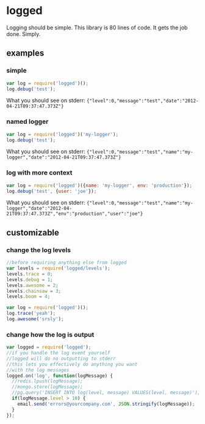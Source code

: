 # logged
Logging should be simple. This library is 80 lines of code. It gets the job done. Simply.


## examples

### simple

```js
var log = require('logged')();
log.debug('test');
```

What you should see on stderr: `{"level":0,"message":"test","date":"2012-04-21T09:37:47.373Z"}`

### named logger

```js
var log = require('logged')('my-logger');
log.debug('test');
```

What you should see on stderr: `{"level":0,"message":"test","name":"my-logger","date":"2012-04-21T09:37:47.373Z"}`

### log with more context

```js
var log = require('logged')({name: 'my-logger', env: 'production'});
log.debug('test', {user: 'joe'});
```

What you should see on stderr: `{"level":0,"message":"test","name":"my-logger","date":"2012-04-21T09:37:47.373Z","env":"production","user":"joe"}`

## customizable

### change the log levels
```js
//before requiring anything else from logged
var levels = require('logged/levels');
levels.trace = 0;
levels.debug = 1;
levels.awesome = 2;
levels.chainsaw = 3;
levels.boom = 4;

var log = require('logged')();
log.trace('yeah');
log.awesome('srsly');
```

### change how the log is output
```js
var logged = require('logged');
//if you handle the log event yourself
//logged will do no outputting to stderr
//this lets you effectively do anything you want
//with the log messages
logged.on('log', function(logMessage) {
  //redis.lpush(logMessage);
  //mongo.store(logMessage);
  //pg.query('INSERT INTO log(level, message) VALUES(level, message)');
  if(logMessage.level > 10) {
    email.send('errors@yourcompany.com', JSON.stringify(logMessage));
  }
});
```
